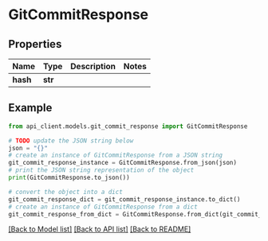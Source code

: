 # GitCommitResponse


## Properties

Name | Type | Description | Notes
------------ | ------------- | ------------- | -------------
**hash** | **str** |  | 

## Example

```python
from api_client.models.git_commit_response import GitCommitResponse

# TODO update the JSON string below
json = "{}"
# create an instance of GitCommitResponse from a JSON string
git_commit_response_instance = GitCommitResponse.from_json(json)
# print the JSON string representation of the object
print(GitCommitResponse.to_json())

# convert the object into a dict
git_commit_response_dict = git_commit_response_instance.to_dict()
# create an instance of GitCommitResponse from a dict
git_commit_response_from_dict = GitCommitResponse.from_dict(git_commit_response_dict)
```
[[Back to Model list]](../README.md#documentation-for-models) [[Back to API list]](../README.md#documentation-for-api-endpoints) [[Back to README]](../README.md)


